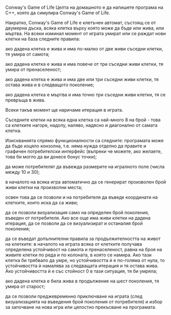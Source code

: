 Conway's Game of Life
Целта на домашното е да напишете програма на C++, която да симулира Conway's Game of Life.

Накратко, Conway's Game of Life е клетъчен автомат, състоящ се от двумерна дъска, всяка клетка върху която може да бъде или жива, или мъртва. На всеки изминал момент от играта умират или се раждат нови клетки на база следните правила:

ако дадена клетка е жива и има по-малко от две живи съседни клетки, тя умира от самота;

ако дадена клетка е жива и има повече от три съседни живи клетки, тя умира от пренаселеност;

ако дадена клетка е жива и има две или три съседни живи клетки, тя остава жива и в следващото поколение;

ако дадена клетка е мъртва и има точно три съседни живи клетки, тя се превръща в жива.

Всеки такъв момент ще наричаме итерация в играта.

Съседните клетки на всяка една клетка са най-много 8 на брой - това са клетките нагоре, надолу, наляво, надясно и диагонално от самата клетка.

Изискванията спрямо функционалности са следните:
програмата може да бъде изцяло конзолна, т.е. няма нужда отделно да правите и графичен потребителски интерфейс (въпреки че можете, ако желаете, това би могло да ви донесе бонус точки);

да може потребителят да въвежда размерите на игралното поле (числа между 10 и 30);

в началото на всяка игра автоматично да се генерират произволен брой живи клетки на произволни места;

освен това да се позволи и на потребителя да въведе координати на клетките, които иска да са живи;

да се позволи визуализация само на определен брой поколения, въведен от потребителя. Ако все още има живи клетки на дадена итерация, да се позволи да се визуализират и останалия брой поколения;

да се въведат допълнителни правила за продължителността на живот на клетките: в началото на играта всяка от клетките получава определена устойчивост на самота и пренаселеност, равна на броя на живите клетки по реда и по колоната, в която се намира. Ако тази клетка би трябвало да умре, но устойчивостта ѝ е по-голяма от нула, то устойчивостта ѝ намалява за следващата итерация и тя остава жива. Ако устойчивостта ѝ е със стойност 0 в тази ситуация, тя би умряла;

ако дадена клетка е била жива в продължение на шест поколения, тя умира от старост;

да се позволи преджевременно приключване на играта (след визуализацията на въведения брой поколения от потребителя) и избор за започване на нова игра или цялостно прекъсване на програмата.
